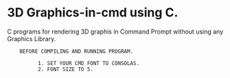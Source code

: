 # 3D Graphics-in-cmd using C.
C programs for rendering 3D graphis in Command Prompt without using any Graphics Library.
        
        BEFORE COMPILING AND RUNNING PROGRAM.
        
              1. SET YOUR CMD FONT TO CONSOLAS.
              2. FONT SIZE TO 5.
